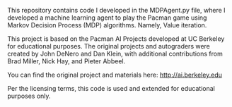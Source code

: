 This repository contains code I developed in the MDPAgent.py file, where I developed a machine learning agent to play the Pacman game using Markov Decision Process (MDP) algorithms.
Namely, Value iteration.

This project is based on the Pacman AI Projects developed at UC Berkeley for educational purposes. The original projects and autograders were created by John DeNero and Dan Klein, with additional contributions from Brad Miller, Nick Hay, and Pieter Abbeel.

You can find the original project and materials here: http://ai.berkeley.edu

Per the licensing terms, this code is used and extended for educational purposes only.
